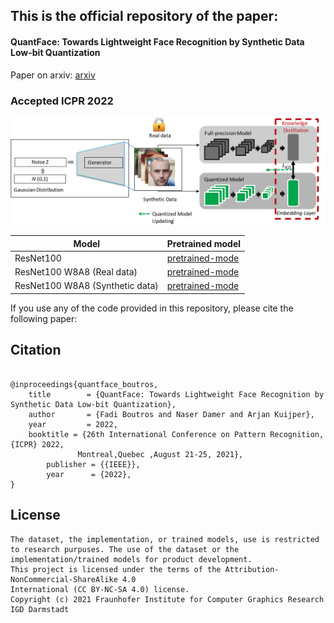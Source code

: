 

## This is the official repository of the paper:
#### QuantFace: Towards Lightweight Face Recognition by Synthetic Data Low-bit Quantization
Paper on arxiv: [arxiv](https://arxiv.org/abs/2206.10526)

### Accepted ICPR 2022

![frmework](./plots/framework.png)




| Model  | Pretrained model|
| ------------- |------------- |
|   ResNet100   |[pretrained-mode]() |
|   ResNet100 W8A8 (Real data)   |[pretrained-mode]() |
|   ResNet100 W8A8 (Synthetic data)   |[pretrained-mode]() |




If you use any of the code provided in this repository, please cite the following paper:
## Citation
```

@inproceedings{quantface_boutros,
	title        = {QuantFace: Towards Lightweight Face Recognition by Synthetic Data Low-bit Quantization},
	author       = {Fadi Boutros and Naser Damer and Arjan Kuijper},
	year         = 2022,
	booktitle = {26th International Conference on Pattern Recognition, {ICPR} 2022,
               Montreal,Quebec ,August 21-25, 2021},
        publisher = {{IEEE}},
        year      = {2022},
}
```

## License

```
The dataset, the implementation, or trained models, use is restricted to research purpuses. The use of the dataset or the implementation/trained models for product development.
This project is licensed under the terms of the Attribution-NonCommercial-ShareAlike 4.0 
International (CC BY-NC-SA 4.0) license. 
Copyright (c) 2021 Fraunhofer Institute for Computer Graphics Research IGD Darmstadt
```